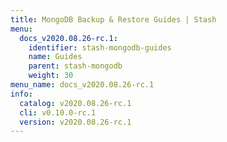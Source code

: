 ```yaml
---
title: MongoDB Backup & Restore Guides | Stash
menu:
  docs_v2020.08.26-rc.1:
    identifier: stash-mongodb-guides
    name: Guides
    parent: stash-mongodb
    weight: 30
menu_name: docs_v2020.08.26-rc.1
info:
  catalog: v2020.08.26-rc.1
  cli: v0.10.0-rc.1
  version: v2020.08.26-rc.1
---
```


